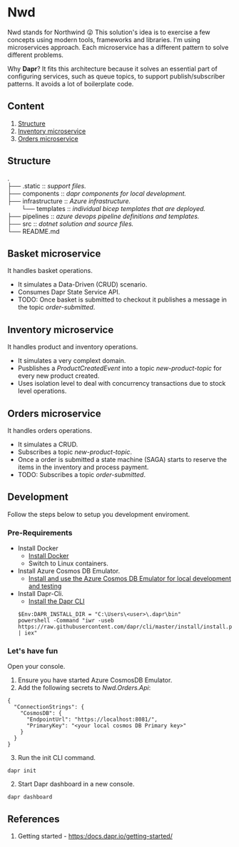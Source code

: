 # Nwd
Nwd stands for Northwind :stuck_out_tongue_winking_eye: This solution's idea is to exercise a few concepts using modern tools, frameworks and libraries. I'm using microservices approach. Each microservice has a different pattern to solve different problems.

Why **Dapr**? It fits this architecture because it solves an essential part of configuring services, such as queue topics, to support publish/subscriber patterns. It avoids a lot of boilerplate code.

## Content
1. [Structure](#structure)
2. [Inventory microservice](#inventory-microservice)  
3. [Orders microservice](#orders-microservice-layers)  

## Structure
.  
├── .static :: *support files.*  
├── components :: *dapr components for local development.*  
├── infrastructure :: *Azure infrastructure.*  
&nbsp;&nbsp;&nbsp;&nbsp;&nbsp;&nbsp;&nbsp;&nbsp;└── templates :: *individual bicep templates that are deployed.*  
├── pipelines :: *azure devops pipeline definitions and templates.*  
├── src :: *dotnet solution and source files.*  
└── README.md

## Basket microservice
It handles basket operations.
* It simulates a Data-Driven (CRUD) scenario. 
* Consumes Dapr State Service API.
* TODO: Once basket is submitted to checkout it publishes a message in the topic *order-submitted*.

## Inventory microservice
It handles product and inventory operations.
* It simulates a very complext domain. 
* Pusblishes a *ProductCreatedEvent* into a topic *new-product-topic* for every new product created.
* Uses isolation level to deal with concurrency transactions due to stock level operations.

## Orders microservice
It handles orders operations.
* It simulates a CRUD. 
* Subscribes a topic *new-product-topic*.
* Once a order is submitted a state machine (SAGA) starts to reserve the items in the inventory and process payment. 
* TODO: Subscribes a topic *order-submitted*.

## Development
Follow the steps below to setup you development enviroment.

### Pre-Requirements
* Install Docker
  * [Install Docker](https://docs.docker.com/desktop/install/windows-install/)
  * Switch to Linux containers.
* Install Azure Cosmos DB Emulator.
  * [Install and use the Azure Cosmos DB Emulator for local development and testing](https://learn.microsoft.com/en-us/azure/cosmos-db/local-emulator?tabs=ssl-netstd21)
* Install Dapr-Cli.
  * [Install the Dapr CLI](https://docs.dapr.io/getting-started/install-dapr-cli/)
  ```
  $Env:DAPR_INSTALL_DIR = "C:\Users\<user>\.dapr\bin"
  powershell -Command "iwr -useb https://raw.githubusercontent.com/dapr/cli/master/install/install.ps1 | iex"
  ```

### Let's have fun
Open your console.
1. Ensure you have started Azure CosmosDB Emulator.
2. Add the following secrets to *Nwd.Orders.Api*:
```
{
  "ConnectionStrings": {
    "CosmosDB": {
      "EndpointUrl": "https://localhost:8081/",
      "PrimaryKey": "<your local cosmos DB Primary key>"
    }
  }
}
```

3. Run the init CLI command.
```
dapr init
```

2. Start Dapr dashboard in a new console.
```
dapr dashboard
```


## References
1. Getting started - [https:/docs.dapr.io/getting-started/](https://docs.dapr.io/getting-started/)